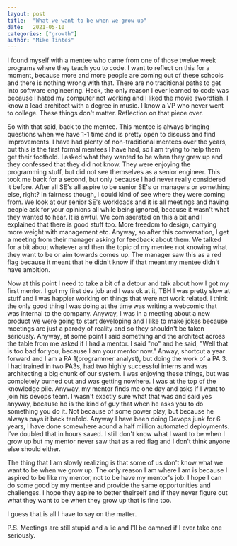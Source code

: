 ```yaml
---
layout: post
title:  "What we want to be when we grow up"
date:   2021-05-10
categories: ["growth"]
author: "Mike Tintes"
---
```


I found myself with a mentee who came from one of those twelve week programs where they teach you to code. I want to reflect on this for a moment, because more and more people are coming out of these schools and there is nothing wrong with that. There are no traditional paths to get into software engineering. Heck, the only reason I ever learned to code was because I hated my computer not working and I liked the movie swordfish. I know a lead architect with a degree in music. I know a VP who never went to college. These things don't matter. Reflection on that piece over.

So with that said, back to the mentee. This mentee is always bringing questions when we have 1-1 time and is pretty open to discuss and find improvements. I have had plenty of non-traditional mentees over the years, but this is the first formal mentees I have had, so I am trying to help them get their foothold. I asked what they wanted to be when they grew up and they confessed that they did not know. They were enjoying the programming stuff, but did not see themselves as a senior engineer. This took me back for a second, but only because I had never really considered it before. After all SE's all aspire to be senior SE's or managers or something else, right? In fairness though, I could kind of see where they were coming from. We look at our senior SE's workloads and it is all meetings and having people ask for your opinions all while being ignored, because it wasn't what they wanted to hear. It is awful. We comisserated on this a bit and I explained that there is good stuff too. More freedom to design, carrying more weight with management etc. Anyway, so after this conversation, I get a meeting from their manager asking for feedback about them. We talked for a bit about whatever and then the topic of my mentee not knowing what they want to be or aim towards comes up. The manager saw this as a red flag because it meant that he didn't know if that meant my mentee didn't have ambition. 

Now at this point I need to take a bit of a detour and talk about how I got my first mentor. I got my first dev job and I was ok at it, TBH I was pretty slow at stuff and I was happier working on things that were not work related. I think the only good thing I was doing at the time was writing a webcomic that was internal to the company. Anyway, I was in a meeting about a new product we were going to start developing and I like to make jokes because meetings are just a parody of reality and so they shouldn't be taken seriously. Anyway, at some point I said something and the architect across the table from me asked if I had a mentor. I said "no" and he said, "Well that is too bad for you, because I am your mentor now." Anway, shortcut a year forward and I am a PA 1(programmer analyst), but doing the work of a PA 3. I had trained in two PA3s, had two highly successful interns and was architecting a big chunk of our system. I was enjoying these things, but was completely burned out and was getting nowhere. I was at the top of the knowledge pile. Anyway, my mentor finds me one day and asks if I want to join his devops team. I wasn't exactly sure what that was and said yes anyway, because he is the kind of guy that when he asks you to do something you do it. Not because of some power play, but because he always pays it back tenfold. Anyway I have been doing Devops junk for 6 years, I have done somewhere aound a half million automated deployments. I've doubled that in hours saved. I still don't know what I want to be when I grow up but my mentor never saw that as a red flag and I don't think anyone else should either.

The thing that I am slowly realizing is that some of us don't know what we want to be when we grow up. The only reason I am where I am is because I aspired to be like my mentor, not to be have my mentor's job. I hope I can do some good by my mentee and provide the same opportunities and challenges. I hope they aspire to better theirself and if they never figure out what they want to be when they grow up that is fine too.

I guess that is all I have to say on the matter. 

P.S. Meetings are still stupid and a lie and I'll be damned if I ever take one seriously.
